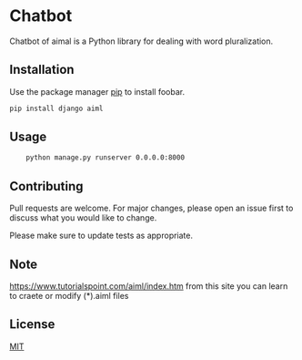 # Chatbot

Chatbot of aimal is a Python library for dealing with word pluralization.

## Installation

Use the package manager [pip](https://pip.pypa.io/en/stable/) to install foobar.

```bash
pip install django aiml 
```

## Usage

```bash
    python manage.py runserver 0.0.0.0:8000
```

## Contributing
Pull requests are welcome. For major changes, please open an issue first to discuss what you would like to change.

Please make sure to update tests as appropriate.
## Note
https://www.tutorialspoint.com/aiml/index.htm from this site you can learn to craete or modify (*).aiml files
## License
[MIT](https://choosealicense.com/licenses/mit/)
